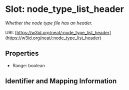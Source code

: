 # Slot: node_type_list_header
_Whether the node type file has an header._


URI: [https://w3id.org/neat/:node_type_list_header](https://w3id.org/neat/:node_type_list_header)



<!-- no inheritance hierarchy -->


## Properties

 * Range: boolean



## Identifier and Mapping Information






